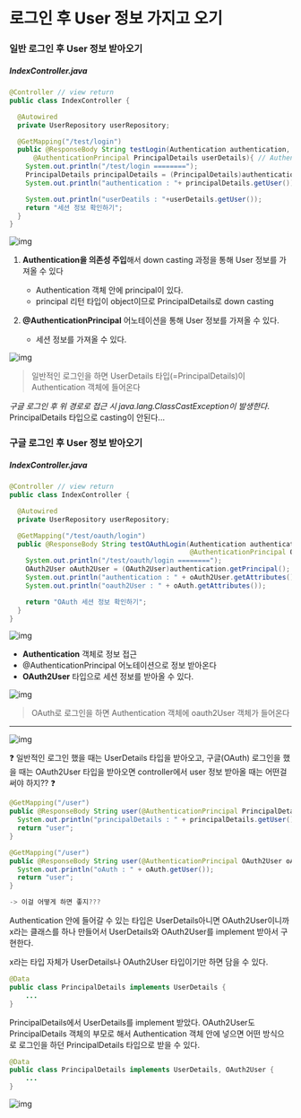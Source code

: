 # 로그인 후 User 정보 가지고 오기



### 일반 로그인 후 User 정보 받아오기

##### IndexController.java

```java
@Controller // view return
public class IndexController {

  @Autowired
  private UserRepository userRepository;

  @GetMapping("/test/login")
  public @ResponseBody String testLogin(Authentication authentication,
      @AuthenticationPrincipal PrincipalDetails userDetails){ // Authentication DI(의존성 주입)
    System.out.println("/test/login ========");
    PrincipalDetails principalDetails = (PrincipalDetails)authentication.getPrincipal();
    System.out.println("authentication : "+ principalDetails.getUser());

    System.out.println("userDeatils : "+userDetails.getUser());
    return "세션 정보 확인하기";
  }
}
```

![img](https://lh4.googleusercontent.com/UjDRq7VgNZIIQy8QRTvl9b3g6F-g87Sbj9hpkzlUtDyGcrWhRwEWTq_JicBD0t_ezwnRgwhar0gp1Nw1DCvslmzLnSPa6VFAOMjyw4IafwakI2oWxgXlhXkCRTd7aag4cI0VWa-R)

1. **Authentication을 의존성 주입**해서 down casting 과정을 통해 User 정보를 가져올 수 있다
   - Authentication 객체 안에 principal이 있다.
   - principal 리턴 타입이 object이므로 PrincipalDetails로 down casting

2. **@AuthenticationPrincipal** 어노테이션을 통해 User 정보를 가져올 수 있다.
   - 세션 정보를 가져올 수 있다.

![img](https://lh5.googleusercontent.com/ya1kTLzAJ8w9T1OFViVuF_u96Qgx562KQ0wIh3BxW5EvmrHSsfh8GglZ02AWJ47BrM5ABqRX9k4EDq_CTp7rP8sGkLmjj1PgyL8zUXG81ZkPUMoJ56zejhbTVncGrldz8UPEaWs9)

> 일반적인 로그인을 하면 UserDetails 타입(=PrincipalDetails)이 Authentication 객체에 들어온다



*구글 로그인 후 위 경로로 접근 시 java.lang.ClassCastException이 발생한다*. PrincipalDetails 타입으로 casting이 안된다...



### 구글 로그인 후 User 정보 받아오기

##### IndexController.java

```java
@Controller // view return
public class IndexController {

  @Autowired
  private UserRepository userRepository;

  @GetMapping("/test/oauth/login")
  public @ResponseBody String testOAuthLogin(Authentication authentication,
                                             @AuthenticationPrincipal OAuth2User oAuth){
    System.out.println("/test/oauth/login ========");
    OAuth2User oAuth2User = (OAuth2User)authentication.getPrincipal();
    System.out.println("authentication : " + oAuth2User.getAttributes());
    System.out.println("oauth2User : " + oAuth.getAttributes());

    return "OAuth 세션 정보 확인하기";
  }
}
```

![img](https://lh5.googleusercontent.com/IGJH8T09RMdhDP3tRZfqVVV-gOP4wdEpz5uOLu0ZNAOEytRvMf2Gm2OHJBFbO2X3uYjVjvBHxhYsQhFtdoJYTq-ik6M1BIHwvok74hWE2lpzO7a6dx3TTvA7SDBWfaLU7kKpbYWv)

- **Authentication** 객체로 정보 접근
-  @AuthenticationPrincipal 어노테이션으로 정보 받아온다
  - **OAuth2User** 타입으로 세션 정보를 받아올 수 있다.

![img](https://lh5.googleusercontent.com/vmslgeiAgOT6zCAMjgrmDtZ6h1bkGf5q-vGKKjW4GbCFXS0xstm5C0q-3kJg9V8sEBdNMQeK4u-QfJONszg-ZMPExb_D7I-vROD1hQu8y25OksnmsDj8afbu8u5pmJDrSDGBRabv)

> OAuth로 로그인을 하면 Authentication 객체에 oauth2User 객체가 들어온다



---

![img](https://lh6.googleusercontent.com/wOZlTdlpaA4Jkq-kCA4NYCM6EdceUbzPtAu_LrcIfNu0nvUq92EukdZzXnGDb4gudD1VHQk6Ky8g9YMwP8P83MLbpuhmJWxOOglBj_7f0fckCvA5et_FdJJ-4QCwKEHGJTS84vqKSNE)

:question: 일반적인 로그인 했을 때는 UserDetails 타입을 받아오고, 구글(OAuth) 로그인을 했을 때는 OAuth2User 타입을 받아오면 controller에서 user 정보 받아올 때는 어떤걸 써야 하지?? :question:

```java
@GetMapping("/user")
public @ResponseBody String user(@AuthenticationPrincipal PrincipalDetails principalDetails) {
  System.out.println("principalDetails : " + principalDetails.getUser());
  return "user";
}

@GetMapping("/user")
public @ResponseBody String user(@AuthenticationPrincipal OAuth2User oAuth) {
  System.out.println("oAuth : " + oAuth.getUser());
  return "user";
}

-> 이걸 어떻게 하면 좋지???
```

Authentication 안에 들어갈 수 있는 타입은 UserDetails아니면 OAuth2User이니까 x라는 클래스를 하나 만들어서 UserDetails와 OAuth2User를 implement 받아서 구현한다.

x라는 타입 자체가 UserDetails나 OAuth2User 타입이기만 하면 담을 수 있다.



```java
@Data
public class PrincipalDetails implements UserDetails {
	...
}
```

PrincipalDetails에서 UserDetails를 implement 받았다. OAuth2User도 PrincipalDetails 객체의 부모로 해서 Authentication 객체 안에 넣으면 어떤 방식으로 로그인을 하던 PrincipalDetails 타입으로 받을 수 있다.

```java
@Data
public class PrincipalDetails implements UserDetails, OAuth2User {
    ...
}
```

 ![img](https://lh5.googleusercontent.com/Ol8D954QUXggAmny2TlCOh83LVbgHBxB6wHTdW7iNPjmZ0TWzT_Emd7N75h0XFO3GrQ4OfzCyeerSZwurGF9GqnpzE271i6-2iYDqPSVyszQs5kUONPiWA2Lq-7HknLwieNMK5vJZAE)